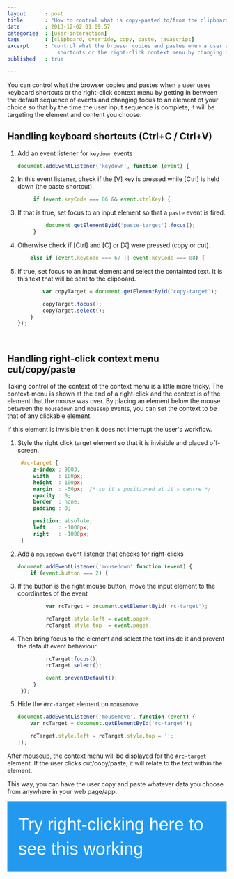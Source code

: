 ```yaml
---
layout      : post
title       : "How to control what is copy-pasted to/from the clipboard in Chrome, Firefox and Safari"
date        : 2013-12-02 01:09:57
categories  : [user-interaction]
tags        : [clipboard, override, copy, paste, javascript]
excerpt     : "control what the browser copies and pastes when a user uses keyboard
                shortcuts or the right-click context menu by changing focus to an element of your choice"
published   : true

---
```


<style type="text/css">
#rc-target {
    z-index : 9003;
    width   : 100px;
    height  : 100px;
    margin  : -50px;  /* so it's positioned at its centre */
    opacity : 0.6;
    border  : none;
    padding : 0;

    position: absolute;
    left    : -1000px;
    right   : -1000px;
}

#demo-space {
    width: 90%;
    padding: 5%;
    background-color: #2299ee;

    font-family: sans-serif;
    font-size: 40px;
    line-height: 1.4;
    color: white;
}
</style>

You can control what the browser copies and pastes when a user uses keyboard
shortcuts or the right-click context menu by getting in between the default
sequence of events and changing focus to an element of your choice so that by
the time the user input sequence is complete, it will be targeting the element
and content you choose.

## Handling keyboard shortcuts (Ctrl+C / Ctrl+V)
1. Add an event listener for `keydown` events

    ```javascript
    document.addEventListener('keydown', function (event) {
    ```
2. In this event listener, check if the [V] key is pressed while [Ctrl] is held
   down (the paste shortcut).

   ```javascript
        if (event.keyCode === 86 && event.ctrlKey) {
    ```
3. If that is true, set focus to an input element so that a `paste` event is
   fired.

   ```javascript
            document.getElementByid('paste-target').focus();
        }
    ```
4. Otherwise check if [Ctrl] and [C] or [X] were pressed (copy or cut).

    ```javascript
        else if (event.keyCode === 67 || event.keyCode === 88) {
    ```
5. If true, set focus to an input element and select the containted text. It is
   this text that will be sent to the clipboard.

    ```javascript
            var copyTarget = document.getElementByid('copy-target');

            copyTarget.focus();
            copyTarget.select();
        }
    });
    ```
<br>

## Handling right-click context menu cut/copy/paste

Taking control of the context of the context menu is a little more tricky. The
context-menu is shown at the end of a right-click and the context is of the
element that the mouse was over. By placing an element below the mouse between
the `mousedown` and `mouseup` events, you can set the context to be that of any
clickable element.

If this element is invisible then it does not interrupt the user's workflow.

1. Style the right click target element so that it is invisible and placed
   off-screen.

   ```css
    #rc-target {
        z-index : 9003;
        width   : 100px;
        height  : 100px;
        margin  : -50px;  /* so it's positioned at it's centre */
        opacity : 0;
        border  : none;
        padding : 0;

        position: absolute;
        left    : -1000px;
        right   : -1000px;
    }
    ```
2. Add a `mousedown` event listener that checks for right-clicks

    ```javascript
    document.addEventListener('mousedown' function (event) {
        if (event.button === 2) {
    ```
3. If the button is the right mouse button, move the input element to the
   coordinates of the event

   ```javascript
            var rcTarget = document.getElementByid('rc-target');

            rcTarget.style.left = event.pageX;
            rcTarget.style.top  = event.pageY;
    ```
4. Then bring focus to the element and select the text inside it and prevent
   the default event behaviour

   ```javascript
            rcTarget.focus();
            rcTarget.select();

            event.preventDefault();
        }
    });
    ```
5. Hide the `#rc-target` element on `mousemove`

    ```javascript
    document.addEventListener('mousemove', function (event) {
        var rcTarget = document.getElementById('rc-target');

        rcTarget.style.left = rcTarget.style.top = '';
    });
    ```

After mouseup, the context menu will be displayed for the `#rc-target` element.
If the user clicks cut/copy/paste, it will relate to the text within the
element.

This way, you can have the user copy and paste whatever data you choose from
anywhere in your web page/app.

<div id="demo-space">
    Try right-clicking here to see this working
</div>
<input id="rc-target" type="text">

<script>
// an input element which the paste/copy will target
var rcTarget = document.getElementById('rc-target'),
    demoSpace = document.getElementById('demo-space'),
    index = 0;

rcTarget.value = 'text inside textbox';

demoSpace.onmousedown = function (event) {
    // if it's a right-click
    if (event.button === 2) {
        // change the value of the input element
        rcTarget.value = ['Apples', 'Mele', 'Pommes', 'Úlla'][(index++) % 4];
        // focus and position the input element to be below the cursor
        rcTarget.style.left = event.pageX + 'px';
        rcTarget.style.top  = event.pageY + 'px';

        rcTarget.focus();
        rcTarget.select();

        event.preventDefault();
    }
    // When the mouse goes up, the browser context menu is shown for the input element
    // and the user can copy/paste the input element text using the browser UI
}
</script>
